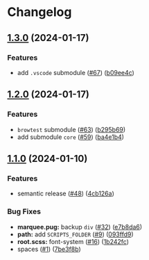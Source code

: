 # Changelog

## [1.3.0](https://github.com/Archoleat/archoleat-builder/compare/v1.2.0...v1.3.0) (2024-01-17)


### Features

* add `.vscode` submodule ([#67](https://github.com/Archoleat/archoleat-builder/issues/67)) ([b09ee4c](https://github.com/Archoleat/archoleat-builder/commit/b09ee4cebe37e4f07e4fcc1a6d9758ff08cb8957))

## [1.2.0](https://github.com/Archoleat/archoleat-builder/compare/v1.1.0...v1.2.0) (2024-01-17)


### Features

* `browtest` submodule ([#63](https://github.com/Archoleat/archoleat-builder/issues/63)) ([b295b69](https://github.com/Archoleat/archoleat-builder/commit/b295b694a618bf6ea4c280baf80f02b9d8298bd0))
* add submodule `core` ([#59](https://github.com/Archoleat/archoleat-builder/issues/59)) ([ba4e1b4](https://github.com/Archoleat/archoleat-builder/commit/ba4e1b45858f6e0dbb485f65620feb3506b71559))

## [1.1.0](https://github.com/Archoleat/archoleat-builder/compare/v1.0.0...v1.1.0) (2024-01-10)


### Features

* semantic release ([#48](https://github.com/Archoleat/archoleat-builder/issues/48)) ([4cb126a](https://github.com/Archoleat/archoleat-builder/commit/4cb126a949009f3a4b80b97c25c988aaabd69f1d))


### Bug Fixes

* **marquee.pug:** backup `div` ([#32](https://github.com/Archoleat/archoleat-builder/issues/32)) ([e7b8da6](https://github.com/Archoleat/archoleat-builder/commit/e7b8da6b181f89ca0d97b2ca98735ff2298556ca))
* **path:** add `SCRIPTS_FOLDER` ([#9](https://github.com/Archoleat/archoleat-builder/issues/9)) ([093ffd9](https://github.com/Archoleat/archoleat-builder/commit/093ffd92863d256609fe22b2c56674d33be656bc))
* **root.scss:** font-system ([#16](https://github.com/Archoleat/archoleat-builder/issues/16)) ([1b242fc](https://github.com/Archoleat/archoleat-builder/commit/1b242fccaa5b440eab6996cd3426da13318e6423))
* spaces ([#1](https://github.com/Archoleat/archoleat-builder/issues/1)) ([7be3f8b](https://github.com/Archoleat/archoleat-builder/commit/7be3f8b310126794eab75d625e2276254f552bbf))
